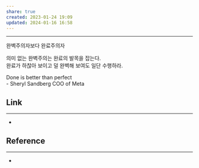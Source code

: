 ```yaml
---
share: true
created: 2023-01-24 19:09
updated: 2024-01-16 16:58
---
```


---

완벽주의자보다 완료주의자

의미 없는 완벽주의는 완료의 발목을 잡는다.  
완료가 하찮아 보이고 덜 완벽해 보여도 일단 수행하라.

Done is better than perfect  
\- Sheryl Sandberg COO of Meta


## Link
---
- 


## Reference
---
- 